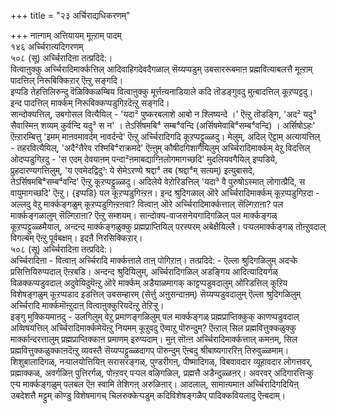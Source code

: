 +++
title = "२३ अर्चिराद्यधिकरणम्"

+++
नाऩ्गाम् अत्तियायम् मूऩ्ऱाम् पादम्  
१४६ अर्च्चिरात्यदिगरणम्  
५०८ (सू) अर्च्चिरादिऩा तत्प्रदिदे:।  
वित्वाऩुक्कु अर्च्चिरादिमार्क्कत्तिल् आदिवाहिगदेवदैगळाल् सॆय्यप्पडुम् उबसाररूबमाऩ प्रह्मवित्याबलत्तै मूऩ्ऱाम् पादत्तिल् निरूबिक्किऱार् ऎऩ्ऱु सङ्गदि।  
इप्पडि तेहत्तिलिरुन्दु वॆळिक्किळम्बिय वित्वाऩुक्कु मूर्त्तऩ्यनाडियाले कदि तॊडङ्गुवदु मुऩ्बादत्तिल् कूऱप्पट्टदु। इन्द पादत्तिल् मार्क्कम् निरूबिक्कप्पडुगिऱदॆऩ्ऱु सङ्गदि।  
सान्दोक्यत्तिल्, उबगोसल वित्यैयिल् - 'यदा² पुष्करबलाशे आबो न श्लिष्यन्दे ।' ऎऩ्ऱु तॊडङ्गि, 'अद² यदु³ सैवास्मिऩ् शव्यम् कुर्वन्दि यदु³ स न' । तेऽर्सिषमबि⁴ सम्ब⁴वन्दि (अर्सिषमेवाबि⁴सम्ब⁴वन्दि) । अर्सिषोऽहः' ऎऩ्ऱारम्बित्तु 'इमम् माऩवमावर्दम् नावर्दन्दे' ऎऩ्ऱु अर्च्चिरादिगदि कूऱप्पट्टुळ्ळदु। मेलुम्, अदिल् ऎट्टाम् अत्यायत्तिल् - तहरवित्यैयिल्, 'अदै²तैरेव रश्मिबि⁴राक्रमदे' ऎऩ्ऩुम् कौषीदगिशागैयिलुम् अर्च्चिरादिमार्क्कम् वेऱु विदत्तिल् ओदप्पडुगिऱदु - 'स एदम् देवयाऩम् पन्दा²ऩमाबद्याग्ऩिलोगमागच्छदि' मुदलियवगैयिल् इप्पडिये, प्रुहदारण्यगत्तिलुम्, 'य एवमेदद्विदु³ः ये सेमेऽरण्ये श्रद्दा⁴ तब (श्रद्दा⁴म् सत्यम्) इत्युबासदे, तेऽर्सिषमबि⁴सम्ब⁴वन्दि' ऎऩ्ऱु कूऱप्पट्टुळ्ळदु। अदिलेये वेऱोरिडत्तिल् 'यदा³ वै पुरुषोऽस्मात् लोगात्प्रैदि, स वायुमागच्छदि' ऎऩ्ऱु। {इप्पडि} पल कूऱप्पडुगिऩ्ऱऩ। इन्द श्रुदिगळाल् ऒरे अर्च्चिरादिमार्क्कम् कूऱप्पडुगिऱदा - अल्लदु वेऱु मार्क्कङ्गळुम् कूऱप्पडुगिऩ्ऱऩवा? वित्वाऩ् ऒरे अर्च्चिरादिमार्क्कत्ताल् सॆल्गिऱाऩा? पल मार्क्कङ्गळालुम् सॆल्गिऱाऩा? ऎऩ्ऱु सम्शयम्। सान्दोक्य-वाजसनेयगादिगळिल् पल मार्क्कङ्गळ् कूऱप्पट्टुळ्ळमैयाल्, अन्दन्द मार्क्कङ्गळुक्कु प्रह्मप्राप्तियिल् परस्परम् अबेक्षैयिल्लै। पऱ्पलमार्क्कङ्गळ् तोऩ्ऱुवदाल् विगल्बम् ऎऩ्ऱु पूर्वबक्षम्। इदऩै निरसिक्किऱार्।  
५०८ (सू) अर्च्चिरादिऩा तत्प्रदिदे:।  
अर्च्चिरादिऩा - वित्वाऩ् अर्च्चिरादि मार्क्कत्ताले ताऩ् पोगिऱाऩ्। तत्प्रदिदे: - ऎल्ला श्रुदिगळिलुम् अदऱ्के प्रसित्तियिरुप्पदाल् ऎऩ्ऱबडि। अन्दन्द श्रुदियिलुम्, अर्च्चिरादिगळिल् अडङ्गिय आदित्यादियर्गळ् विळक्कप्पडुवदाल् अदुवेयिदुयॆऩ्ऱु ऒरे मार्क्कम् अडैयाळमागक् काट्टप्पडुवदालुम् ओरिडत्तिल् कूऱिय विशेषङ्गळुम् कूऱप्पडाद इडत्तिल् उबसम्हारम् (सेर्त्तु अऩुसन्दाऩम्) सॆय्यप्पडुवदालुम् ऎल्ला श्रुदिगळिलुम् अर्च्चिरादि मार्क्कमॊऩ्ऱुदाऩ् वित्वाऩुक्कुरियदॆऩ्ऱु तेऱिऱ्ऱु।  
इङ्गु मुक्कियमाऩदु - उलगिलुम् वेऱु प्रमाणङ्गळिलुम् पल मार्क्कङ्गळ् प्रह्मप्राप्तिक्कुक् काणप्पडुवदाल् अव्विषयत्तिल् अर्च्चिरादिमार्क्कमेयॆऩ्ऱु नियमम् कूऱुवदु ऎव्वाऱु पॊरुन्दुम्? ऎऩ्ऱाल् सिल प्रह्मवित्तुक्कळुक्कु मार्क्कान्दरत्तालुम् प्रह्मप्राप्तिक्काऩ प्रमाणम् इरुप्पदाम्। मुऩ् सॊऩ्ऩ अर्च्चिरादिमार्क्कत्ताल् कमऩम्, सिल प्रह्मवित्तुक्कळुक्काऩदॆऩ्ऱु व्यवस्तै सॆय्यप्पट्टुळ्ळदागप् पॊरुन्दुम् ऎऩ्बदु श्रीबाष्यगाररिऩ् तिरुवुळ्ळमाम्।  
शिशुबालादिगळ्, नऱ्पालयोत्तियिऩ् सरासरङ्गळ्, पुण्डरीगऩ्, पीष्मादिगळ्, विबवावदार व्यूहावदार लोगत्तवर्, प्रह्माक्कळ्, अवर्गळिऩ् पुत्तिरर्गळ्, पोऩ्ऱवर् पऱ्पल वऴिगळिल्, प्रह्मत्तै अडैन्दुळ्ळऩर्। अवरवर् अदिगारत्तिऱ्कु एऱ्प मार्क्कङ्गळुम् पलबल ऎऩ स्वामि तेशिगऩ् अरुळिऩार्। आदलाल्, सामाऩ्यमाऩ अर्च्चिरादिगदियिऩ् उबदेशत्तै मट्टुम् कॊण्डु विशेषमागच् चिलरुक्केऱ्पडुम् कदिविशेषङ्गळैप् पादिक्कवियलादु ऎऩ्बदाम्।

